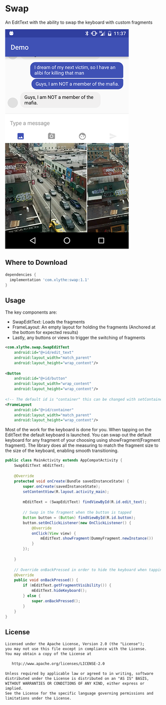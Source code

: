 Swap
====

An EditText with the ability to swap the keyboard with custom fragments

![](screenshot.png)

Where to Download
-----------------
```groovy
dependencies {
  implementation 'com.xlythe:swap:1.1'
}
```

Usage
-----
The key components are:
- SwapEditText: Loads the fragments
- FrameLayout: An empty layout for holding the fragments (Anchored at the bottom for expected results)
- Lastly, any buttons or views to trigger the switching of fragments

```xml
<com.xlythe.swap.SwapEditText
    android:id="@+id/edit_text"
    android:layout_width="match_parent"
    android:layout_height="wrap_content"/>
    
<Button
    android:id="@+id/button"
    android:layout_width="wrap_content"
    android:layout_height="wrap_content"/>
        
<!-- The default id is "container" this can be changed with setContainer(int id) -->
<FrameLayout
    android:id="@+id/container"
    android:layout_width="match_parent" 
    android:layout_height="wrap_content"/>
```

Most of the work for the keyboard is done for you. When tapping on the EditText the default keyboard is launched. You can swap out the default keyboard for any fragment of your choosing using showFragment(Fragment fragment). The library does all the measuring to match the fragment size to the size of the keyboard, enabling smooth transitioning.
```java
public class MainActivity extends AppCompatActivity {
    SwapEditText mEditText;
    
    @Override
    protected void onCreate(Bundle savedInstanceState) {
        super.onCreate(savedInstanceState);
        setContentView(R.layout.activity_main);
        
        mEditText = (SwapEditText) findViewById(R.id.edit_text);
        
        // Swap in the fragment when the button is tapped
        Button button = (Button) findViewById(R.id.button);
        button.setOnClickListener(new OnClickListener() {
            @Override
            onClick(View view) {
                mEditText.showFragment(DummyFragment.newInstance())
            }
        });
        
    }

    // Override onBackPressed in order to hide the keyboard when tapping back instead of closing the activity
    @Override
    public void onBackPressed() {
        if (mEditText.getFragmentVisibility()) {
            mEditText.hideKeyboard();
        } else {
            super.onBackPressed();
        }
    }
}
```

License
-------

    Licensed under the Apache License, Version 2.0 (the "License");
    you may not use this file except in compliance with the License.
    You may obtain a copy of the License at

       http://www.apache.org/licenses/LICENSE-2.0

    Unless required by applicable law or agreed to in writing, software
    distributed under the License is distributed on an "AS IS" BASIS,
    WITHOUT WARRANTIES OR CONDITIONS OF ANY KIND, either express or implied.
    See the License for the specific language governing permissions and
    limitations under the License.
